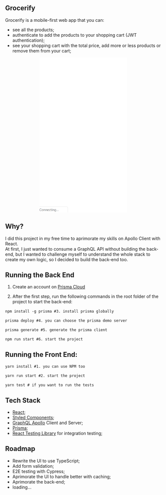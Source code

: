## Grocerify

Grocerify is a mobile-first web app that you can:  
- see all the products; 
- authenticate to add the products to your shopping cart (JWT authentication); 
- see your shopping cart with the total price, add more or less products or remove them from your cart;

<p align="center">
 <img src="https://github.com/vctormb/grocerify/blob/master/docs/grocerify.gif" height="500" />
</p>

## Why?
I did this project in my free time to aprimorate my skills on Apollo Client with React.  
At first, I just wanted to consume a GraphQL API without building the back-end, but I wanted to challenge myself to understand the whole stack to create my own logic, so I decided to build the back-end too.

## Running the Back End
1. Create an account on [Prisma Cloud](https://www.prisma.io/cloud)

2. After the first step, run the following commands in the root folder of the project to start the back-end:  
```
npm install -g prisma #3. install prisma globally  
```

```
prisma deploy #4. you can choose the prisma demo server  
```

```
prisma generate #5. generate the prisma client  
```

```
npm run start #6. start the project
```

## Running the Front End:
```
yarn install #1. you can use NPM too
```
```
yarn run start #2. start the project
```
```
yarn test # if you want to run the tests
```

## Tech Stack 
- [React](https://www.reactjs.org/); 
- [Styled Components](https://www.styled-components.com/);
- [GraphQL Apollo](https://www.apollographql.com/) Client and Server;
- [Prisma](https://www.prisma.io/); 
- [React Testing Library](https://github.com/kentcdodds/react-testing-library) for integration testing;

## Roadmap
- Rewrite the UI to use TypeScript;
- Add form validation;
- E2E testing with Cypress;
- Aprimorate the UI to handle better with caching;
- Aprimorate the back-end;
- loading...